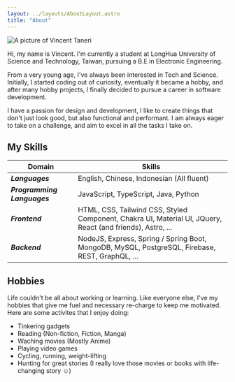 ```yaml
---
layout: ../layouts/AboutLayout.astro
title: "About"
---
```


<div>
  <img src="/assets/portrait.jpg" class="w-60 mx-auto rounded-full" alt="A picture of Vincent Taneri">
</div>

Hi, my name is Vincent. I'm currently a student at LongHua University of Science and Technology, Taiwan, pursuing a B.E in Electronic Engineering.

From a very young age, I've always been interested in Tech and Science. Initially, I started coding out of curiosity, eventually it became a hobby, and after many hobby projects, I finally decided to pursue a career in software development.

I have a passion for design and development, I like to create things that don't just look good, but also functional and performant. I am always eager to take on a challenge, and aim to excel in all the tasks I take on.

## My Skills

| Domain                      | Skills                                                                                                     |
| --------------------------- | ---------------------------------------------------------------------------------------------------------- |
| **_Languages_**             | English, Chinese, Indonesian (All fluent)                                                                  |
| **_Programming Languages_** | JavaScript, TypeScript, Java, Python                                                                       |
| **_Frontend_**              | HTML, CSS, Tailwind CSS, Styled Component, Chakra UI, Material UI, JQuery, React (and friends), Astro, ... |
| **_Backend_**               | NodeJS, Express, Spring / Spring Boot, MongoDB, MySQL, PostgreSQL, Firebase, REST, GraphQL, ...            |

## Hobbies

Life couldn't be all about working or learning. Like everyone else, I've my hobbies that give me fuel and necessary re-charge to keep me motivated. Here are some activites that I enjoy doing:

- Tinkering gadgets
- Reading (Non-fiction, Fiction, Manga)
- Waching movies (Mostly Anime)
- Playing video games
- Cycling, running, weight-lifting
- Hunting for great stories (I really love those movies or books with life-changing story :relaxed:)

